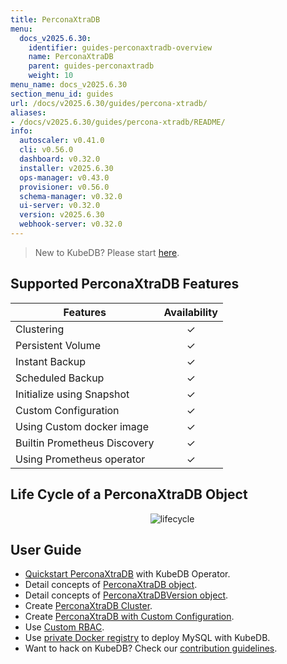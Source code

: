 ```yaml
---
title: PerconaXtraDB
menu:
  docs_v2025.6.30:
    identifier: guides-perconaxtradb-overview
    name: PerconaXtraDB
    parent: guides-perconaxtradb
    weight: 10
menu_name: docs_v2025.6.30
section_menu_id: guides
url: /docs/v2025.6.30/guides/percona-xtradb/
aliases:
- /docs/v2025.6.30/guides/percona-xtradb/README/
info:
  autoscaler: v0.41.0
  cli: v0.56.0
  dashboard: v0.32.0
  installer: v2025.6.30
  ops-manager: v0.43.0
  provisioner: v0.56.0
  schema-manager: v0.32.0
  ui-server: v0.32.0
  version: v2025.6.30
  webhook-server: v0.32.0
---
```


> New to KubeDB? Please start [here](/docs/v2025.6.30/README).

## Supported PerconaXtraDB Features

| Features                     | Availability |
|------------------------------|:------------:|
| Clustering                   |   &#10003;   |
| Persistent Volume            |   &#10003;   |
| Instant Backup               |   &#10003;   |
| Scheduled Backup             |   &#10003;   |
| Initialize using Snapshot    |   &#10003;   |
| Custom Configuration         |   &#10003;   |
| Using Custom docker image    |   &#10003;   |
| Builtin Prometheus Discovery |   &#10003;   |
| Using Prometheus operator    |   &#10003;   |

## Life Cycle of a PerconaXtraDB Object

<p align="center">
  <img alt="lifecycle"  src="/docs/v2025.6.30/guides/percona-xtradb/images/perconaxtradb-lifecycle.svg" >
</p>

## User Guide

- [Quickstart PerconaXtraDB](/docs/v2025.6.30/guides/percona-xtradb/quickstart/overview) with KubeDB Operator.
- Detail concepts of [PerconaXtraDB object](/docs/v2025.6.30/guides/percona-xtradb/concepts/perconaxtradb).
- Detail concepts of [PerconaXtraDBVersion object](/docs/v2025.6.30/guides/percona-xtradb/concepts/perconaxtradb-version).
- Create [PerconaXtraDB Cluster](/docs/v2025.6.30/guides/percona-xtradb/clustering/galera-cluster).
- Create [PerconaXtraDB with Custom Configuration](/docs/v2025.6.30/guides/percona-xtradb/configuration/using-config-file).
- Use [Custom RBAC](/docs/v2025.6.30/guides/percona-xtradb/custom-rbac/using-custom-rbac).
- Use [private Docker registry](/docs/v2025.6.30/guides/percona-xtradb/private-registry/quickstart) to deploy MySQL with KubeDB.
- Want to hack on KubeDB? Check our [contribution guidelines](/docs/v2025.6.30/CONTRIBUTING).
